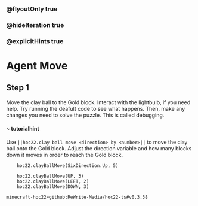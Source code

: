 ### @flyoutOnly true
### @hideIteration true
### @explicitHints true


# Agent Move

## Step 1
Move the clay ball to the Gold block. Interact with the lightbulb, if you need help. Try running the deafult code to see what happens. Then, make any changes you need to solve the puzzle. This is called debugging.

#### ~ tutorialhint  
Use ``||hoc22.clay ball move <direction> by <number>||`` to move the clay ball onto the Gold block. Adjust the direction variable and how many blocks down it moves in order to reach the Gold block.

```ghost
    hoc22.clayBallMove(SixDirection.Up, 5)
```
```template
    hoc22.clayBallMove(UP, 3)
    hoc22.clayBallMove(LEFT, 2)
    hoc22.clayBallMove(DOWN, 3)
```

```package
minecraft-hoc22=github:ReWrite-Media/hoc22-ts#v0.3.38
```